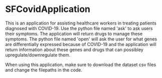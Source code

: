 # SFCovidApplication

This is an application for assisting healthcare workers in treating patients diagnosed with COVID-19. Use the python file named 'ask' to ask users their symptoms. The application will return drugs to manage these symptoms. The python file named 'open' will ask the user for what genes are differentially expressed because of COVID-19 and the application will return information about these genes and drugs that can possibley upregulate/downregulate them. 

When using this application, make sure to download the dataset csv files and change the filepaths in the code. 
